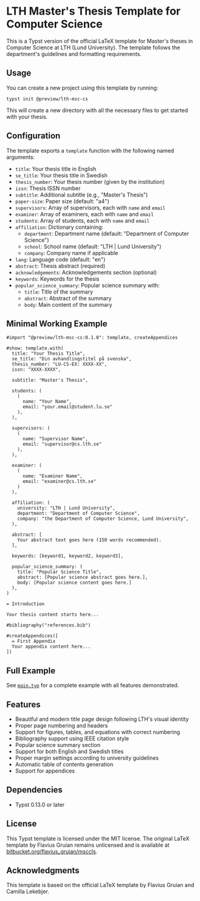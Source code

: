 # LTH Master's Thesis Template for Computer Science

This is a Typst version of the official LaTeX template for Master's theses in Computer Science at LTH (Lund University). The template follows the department's guidelines and formatting requirements.

## Usage

You can create a new project using this template by running:

```
typst init @preview/lth-msc-cs
```

This will create a new directory with all the necessary files to get started with your thesis.

## Configuration

The template exports a `template` function with the following named arguments:

- `title`: Your thesis title in English
- `se_title`: Your thesis title in Swedish
- `thesis_number`: Your thesis number (given by the institution)
- `issn`: Thesis ISSN number
- `subtitle`: Additional subtitle (e.g., "Master's Thesis")
- `paper-size`: Paper size (default: "a4")
- `supervisors`: Array of supervisors, each with `name` and `email`
- `examiner`: Array of examiners, each with `name` and `email`
- `students`: Array of students, each with `name` and `email`
- `affiliation`: Dictionary containing:
  - `department`: Department name (default: "Department of Computer Science")
  - `school`: School name (default: "LTH | Lund University")
  - `company`: Company name if applicable
- `lang`: Language code (default: "en")
- `abstract`: Thesis abstract (required)
- `acknowledgements`: Acknowledgements section (optional)
- `keywords`: Keywords for the thesis
- `popular_science_summary`: Popular science summary with:
  - `title`: Title of the summary
  - `abstract`: Abstract of the summary
  - `body`: Main content of the summary

## Minimal Working Example

```typst
#import "@preview/lth-msc-cs:0.1.0": template, createAppendices

#show: template.with(
  title: "Your Thesis Title",
  se_title: "Din avhandlingstitel på svenska",
  thesis_number: "LU-CS-EX: XXXX-XX",
  issn: "XXXX-XXXX",
  
  subtitle: "Master's Thesis",
  
  students: (
    (
      name: "Your Name",
      email: "your.email@student.lu.se"
    ),
  ),
  
  supervisors: (
    (
      name: "Supervisor Name",
      email: "supervisor@cs.lth.se"
    ),
  ),
  
  examiner: (
    (
      name: "Examiner Name",
      email: "examiner@cs.lth.se"
    )
  ),
  
  affiliation: (
    university: "LTH | Lund University",
    department: "Department of Computer Science",
    company: "the Department of Computer Science, Lund University",
  ),
  
  abstract: [
    Your abstract text goes here (150 words recommended).
  ],
  
  keywords: [keyword1, keyword2, keyword3],
  
  popular_science_summary: (
    title: "Popular Science Title",
    abstract: [Popular science abstract goes here.],
    body: [Popular science content goes here.]
  ),
)

= Introduction

Your thesis content starts here...

#bibliography("references.bib")

#createAppendices([
  = First Appendix
  Your appendix content here...
])
```

## Full Example

See [`main.typ`](https://github.com/theolundqvist/lth-msc-cs-typst-template/blob/main/main.typ) for a complete example with all features demonstrated.

## Features

- Beautiful and modern title page design following LTH's visual identity
- Proper page numbering and headers
- Support for figures, tables, and equations with correct numbering
- Bibliography support using IEEE citation style
- Popular science summary section
- Support for both English and Swedish titles
- Proper margin settings according to university guidelines
- Automatic table of contents generation
- Support for appendices

## Dependencies

- Typst 0.13.0 or later

## License

This Typst template is licensed under the MIT license. The original LaTeX template by Flavius Gruian remains unlicensed and is available at [bitbucket.org/flavius_gruian/msccls](https://bitbucket.org/flavius_gruian/msccls/src/master/).

## Acknowledgments

This template is based on the official LaTeX template by Flavius Gruian and Camilla Lekebjer.